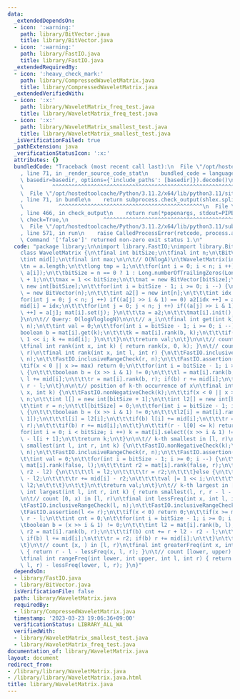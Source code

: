 ```yaml
---
data:
  _extendedDependsOn:
  - icon: ':warning:'
    path: library/BitVector.java
    title: library/BitVector.java
  - icon: ':warning:'
    path: library/FastIO.java
    title: library/FastIO.java
  _extendedRequiredBy:
  - icon: ':heavy_check_mark:'
    path: library/CompressedWaveletMatrix.java
    title: library/CompressedWaveletMatrix.java
  _extendedVerifiedWith:
  - icon: ':x:'
    path: library/WaveletMatrix_freq_test.java
    title: library/WaveletMatrix_freq_test.java
  - icon: ':x:'
    path: library/WaveletMatrix_smallest_test.java
    title: library/WaveletMatrix_smallest_test.java
  _isVerificationFailed: true
  _pathExtension: java
  _verificationStatusIcon: ':x:'
  attributes: {}
  bundledCode: "Traceback (most recent call last):\n  File \"/opt/hostedtoolcache/Python/3.11.2/x64/lib/python3.11/site-packages/onlinejudge_verify/documentation/build.py\"\
    , line 71, in _render_source_code_stat\n    bundled_code = language.bundle(stat.path,\
    \ basedir=basedir, options={'include_paths': [basedir]}).decode()\n          \
    \         ^^^^^^^^^^^^^^^^^^^^^^^^^^^^^^^^^^^^^^^^^^^^^^^^^^^^^^^^^^^^^^^^^^^^^^^^^^^^^^^^^\n\
    \  File \"/opt/hostedtoolcache/Python/3.11.2/x64/lib/python3.11/site-packages/onlinejudge_verify/languages/user_defined.py\"\
    , line 71, in bundle\n    return subprocess.check_output(shlex.split(command))\n\
    \           ^^^^^^^^^^^^^^^^^^^^^^^^^^^^^^^^^^^^^^^^^^^^^\n  File \"/opt/hostedtoolcache/Python/3.11.2/x64/lib/python3.11/subprocess.py\"\
    , line 466, in check_output\n    return run(*popenargs, stdout=PIPE, timeout=timeout,\
    \ check=True,\n           ^^^^^^^^^^^^^^^^^^^^^^^^^^^^^^^^^^^^^^^^^^^^^^^^^^^^^^^^^\n\
    \  File \"/opt/hostedtoolcache/Python/3.11.2/x64/lib/python3.11/subprocess.py\"\
    , line 571, in run\n    raise CalledProcessError(retcode, process.args,\nsubprocess.CalledProcessError:\
    \ Command '['false']' returned non-zero exit status 1.\n"
  code: "package library;\n\nimport library.FastIO;\nimport library.BitVector;\n\n\
    class WaveletMatrix {\n\tfinal int bitSize;\n\tfinal int n;\n\tBitVector mat[];\n\
    \tint mid[];\n\tfinal int max;\n\n\t// O(NlogA)\n\tWaveletMatrix(int[] a) {\n\t\
    \tn = a.length;\n\t\tlong tmp = 1;\n\t\tfor(int i = 0; i < n; i ++) tmp = Math.max(tmp,\
    \ a[i]);\n\t\tbitSize = n == 0 ? 1 : Long.numberOfTrailingZeros(Long.highestOneBit(tmp))\
    \ + 1;\n\t\tmax = 1 << bitSize;\n\t\tmat = new BitVector[bitSize];\n\t\tmid =\
    \ new int[bitSize];\n\t\tfor(int i = bitSize - 1; i >= 0; i --) {\n\t\t\tmat[i]\
    \ = new BitVector(n);\n\t\t\tint a2[] = new int[n];\n\t\t\tint idx = 0;\n\t\t\t\
    for(int j = 0; j < n; j ++) if((a[j] >> i & 1) == 0) a2[idx ++] = a[j];\n\t\t\t\
    mid[i] = idx;\n\t\t\tfor(int j = 0; j < n; j ++) if((a[j] >> i & 1) != 0) { a2[idx\
    \ ++] = a[j]; mat[i].set(j); }\n\t\t\ta = a2;\n\t\t\tmat[i].init();\n\t\t}\n\t\
    }\n\n\t// Query: O(logVloglogN)\n\n\t// a_i\n\tfinal int get(int k) {\n\t\tFastIO.rangeCheck(k,\
    \ n);\n\t\tint val = 0;\n\t\tfor(int i = bitSize - 1; i >= 0; i --) {\n\t\t\t\
    boolean b = mat[i].get(k);\n\t\t\tk = mat[i].rank(b, k);\n\t\t\tif(b) { val |=\
    \ 1 << i; k += mid[i]; }\n\t\t}\n\t\treturn val;\n\t}\n\n\t// count x in [0, k)\n\
    \tfinal int rank(int x, int k) { return rank(x, 0, k); }\n\t// count x in [l,\
    \ r)\n\tfinal int rank(int x, int l, int r) {\n\t\tFastIO.inclusiveRangeCheck(l,\
    \ n);\n\t\tFastIO.inclusiveRangeCheck(r, n);\n\t\tFastIO.assertion(l <= r);\n\t\
    \tif(x < 0 || x >= max) return 0;\n\t\tfor(int i = bitSize - 1; i >= 0; i --)\
    \ {\n\t\t\tboolean b = (x >> i & 1) != 0;\n\t\t\tl = mat[i].rank(b, l); if(b)\
    \ l += mid[i];\n\t\t\tr = mat[i].rank(b, r); if(b) r += mid[i];\n\t\t}\n\t\treturn\
    \ r - l;\n\t}\n\n\t// position of k-th occurrence of x\n\tfinal int select(int\
    \ x, int k) {\n\t\tFastIO.nonNegativeCheck(k);\n\t\tif(x < 0 || x >= max) return\
    \ n;\n\t\tint l[] = new int[bitSize + 1];\n\t\tint l2[] = new int[bitSize + 1];\n\
    \t\tint r = n;\n\t\tl[bitSize] = 0;\n\t\tfor(int i = bitSize - 1; i >= 0; i --)\
    \ {\n\t\t\tboolean b = (x >> i & 1) != 0;\n\t\t\tl2[i] = mat[i].rank(b, l[i +\
    \ 1]);\n\t\t\tl[i] = l2[i];\n\t\t\tif(b) l[i] += mid[i];\n\t\t\tr = mat[i].rank(b,\
    \ r);\n\t\t\tif(b) r += mid[i];\n\t\t}\n\t\tif(r - l[0] <= k) return n;\n\t\t\
    for(int i = 0; i < bitSize; i ++) k = mat[i].select((x >> i & 1) != 0, k + l2[i])\
    \ - l[i + 1];\n\t\treturn k;\n\t}\n\n\t// k-th smallest in [l, r)\n\tfinal int\
    \ smallest(int l, int r, int k) {\n\t\tFastIO.nonNegativeCheck(k);\n\t\tFastIO.rangeCheck(l,\
    \ n);\n\t\tFastIO.inclusiveRangeCheck(r, n);\n\t\tFastIO.assertion(k < r - l);\n\
    \t\tint val = 0;\n\t\tfor(int i = bitSize - 1; i >= 0; i --) {\n\t\t\tint l2 =\
    \ mat[i].rank(false, l);\n\t\t\tint r2 = mat[i].rank(false, r);\n\t\t\tif(k <\
    \ r2 - l2) {\n\t\t\t\tl = l2;\n\t\t\t\tr = r2;\n\t\t\t}else {\n\t\t\t\tl += mid[i]\
    \ - l2;\n\t\t\t\tr += mid[i] - r2;\n\t\t\t\tval |= 1 << i;\n\t\t\t\tk -= r2 -\
    \ l2;\n\t\t\t}\n\t\t}\n\t\treturn val;\n\t}\n\t// k-th largest in [l, r)\n\tfinal\
    \ int largest(int l, int r, int k) { return smallest(l, r, r - l - k - 1); }\n\
    \n\t// count [0, x) in [l, r)\n\tfinal int lessFreq(int x, int l, int r) {\n\t\
    \tFastIO.inclusiveRangeCheck(l, n);\n\t\tFastIO.inclusiveRangeCheck(r, n);\n\t\
    \tFastIO.assertion(l <= r);\n\t\tif(x < 0) return 0;\n\t\tif(x >= max) return\
    \ r - l;\n\t\tint cnt = 0;\n\t\tfor(int i = bitSize - 1; i >= 0; i --) {\n\t\t\
    \tboolean b = (x >> i & 1) != 0;\n\t\t\tint l2 = mat[i].rank(b, l);\n\t\t\tint\
    \ r2 = mat[i].rank(b, r);\n\t\t\tif(b) cnt += r + l2 - r2 - l;\n\t\t\tl = l2;\
    \ if(b) l += mid[i];\n\t\t\tr = r2; if(b) r += mid[i];\n\t\t}\n\t\treturn cnt;\n\
    \t}\n\t// count [x, ) in [l, r)\n\tfinal int greaterFreq(int x, int l, int r)\
    \ { return r - l - lessFreq(x, l, r); }\n\t// count [lower, upper) in [l, r)\n\
    \tfinal int rangeFreq(int lower, int upper, int l, int r) { return lessFreq(upper,\
    \ l, r) - lessFreq(lower, l, r); }\n}"
  dependsOn:
  - library/FastIO.java
  - library/BitVector.java
  isVerificationFile: false
  path: library/WaveletMatrix.java
  requiredBy:
  - library/CompressedWaveletMatrix.java
  timestamp: '2023-03-23 19:06:36+09:00'
  verificationStatus: LIBRARY_ALL_WA
  verifiedWith:
  - library/WaveletMatrix_smallest_test.java
  - library/WaveletMatrix_freq_test.java
documentation_of: library/WaveletMatrix.java
layout: document
redirect_from:
- /library/library/WaveletMatrix.java
- /library/library/WaveletMatrix.java.html
title: library/WaveletMatrix.java
---
```


